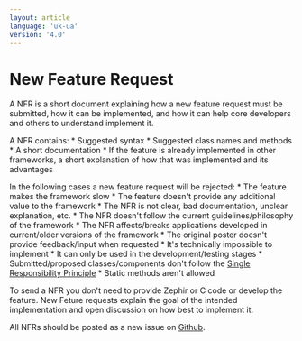 ```yaml
---
layout: article
language: 'uk-ua'
version: '4.0'
---
```


# New Feature Request

A NFR is a short document explaining how a new feature request must be submitted, how it can be implemented, and how it can help core developers and others to understand implement it.

A NFR contains: * Suggested syntax * Suggested class names and methods * A short documentation * If the feature is already implemented in other frameworks, a short explanation of how that was implemented and its advantages

In the following cases a new feature request will be rejected: * The feature makes the framework slow * The feature doesn't provide any additional value to the framework * The NFR is not clear, bad documentation, unclear explanation, etc. * The NFR doesn't follow the current guidelines/philosophy of the framework * The NFR affects/breaks applications developed in current/older versions of the framework * The original poster doesn't provide feedback/input when requested * It's technically impossible to implement * It can only be used in the development/testing stages * Submitted/proposed classes/components don't follow the [Single Responsibility Principle](https://en.wikipedia.org/wiki/Single_responsibility_principle) * Static methods aren't allowed

To send a NFR you don't need to provide Zephir or C code or develop the feature. New Feture requests explain the goal of the intended implementation and open discussion on how best to implement it.

All NFRs should be posted as a new issue on [Github](https://github.com/phalcon/cphalcon/issues).